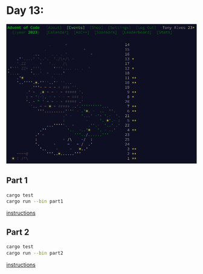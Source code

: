 # Day 13:

![Completed](completed.png)

## Part 1

```bash
cargo test
cargo run --bin part1
```

[instructions](https://adventofcode.com/2023/day/13)


## Part 2

```bash
cargo test
cargo run --bin part2
```

[instructions](https://adventofcode.com/2023/day/13#part2)
